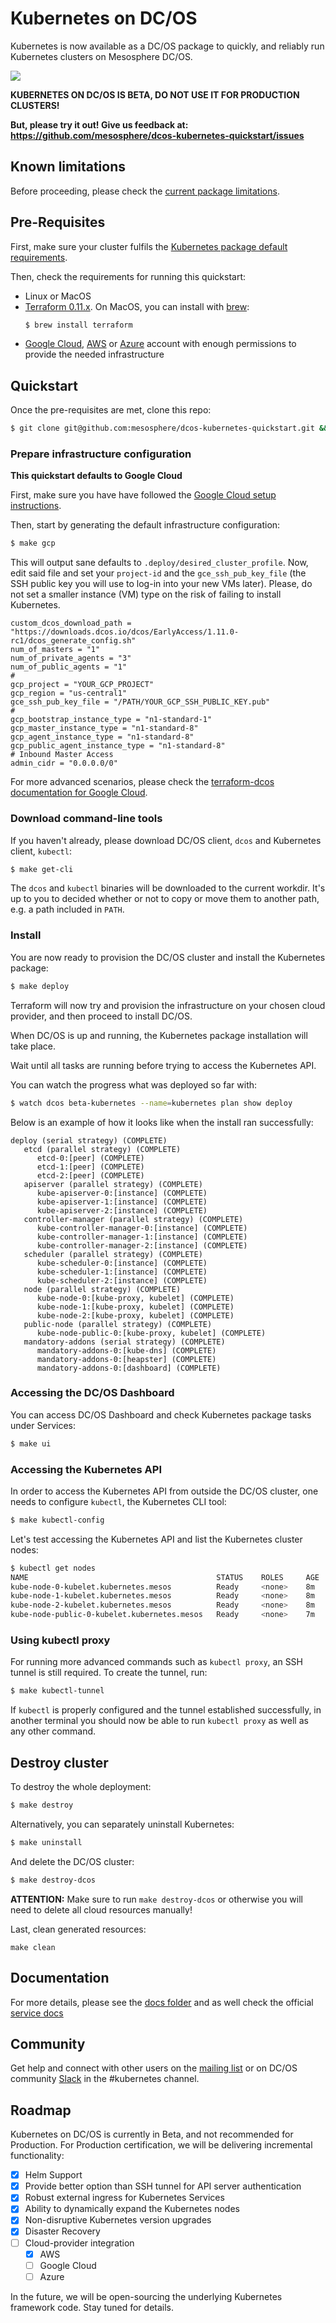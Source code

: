 # Kubernetes on DC/OS

Kubernetes is now available as a DC/OS package to quickly, and reliably run Kubernetes clusters on Mesosphere DC/OS.

![](docs/assets/ui-install.gif)

**KUBERNETES ON DC/OS IS BETA, DO NOT USE IT FOR PRODUCTION CLUSTERS!**

**But, please try it out! Give us feedback at:**
**https://github.com/mesosphere/dcos-kubernetes-quickstart/issues**

## Known limitations

Before proceeding, please check the [current package limitations](https://docs.mesosphere.com/service-docs/beta-kubernetes/0.6.0-1.9.1-beta/limitations/).

## Pre-Requisites

First, make sure your cluster fulfils the [Kubernetes package default requirements](https://docs.mesosphere.com/service-docs/beta-kubernetes/0.6.0-1.9.1-beta/install/#prerequisites/).

Then, check the requirements for running this quickstart:

* Linux or MacOS
* [Terraform 0.11.x](https://www.terraform.io/downloads.html). On MacOS, you can install with [brew](https://brew.sh/):
  ```bash
  $ brew install terraform
  ```
* [Google Cloud](docs/gcp.md), [AWS](docs/aws.md) or [Azure](docs/azure.md)
  account with enough permissions to provide the needed infrastructure

## Quickstart

Once the pre-requisites are met, clone this repo:

```bash
$ git clone git@github.com:mesosphere/dcos-kubernetes-quickstart.git && cd dcos-kubernetes-quickstart
```

### Prepare infrastructure configuration

**This quickstart defaults to Google Cloud**

First, make sure you have have followed the [Google Cloud setup instructions](docs/gcp.md).

Then, start by generating the default infrastructure configuration:

```bash
$ make gcp
```

This will output sane defaults to `.deploy/desired_cluster_profile`.
Now, edit said file and set your `project-id` and the `gce_ssh_pub_key_file`
(the SSH public key you will use to log-in into your new VMs later).
Please, do not set a smaller instance (VM) type on the risk of failing to
install Kubernetes.

```
custom_dcos_download_path = "https://downloads.dcos.io/dcos/EarlyAccess/1.11.0-rc1/dcos_generate_config.sh"
num_of_masters = "1"
num_of_private_agents = "3"
num_of_public_agents = "1"
#
gcp_project = "YOUR_GCP_PROJECT"
gcp_region = "us-central1"
gce_ssh_pub_key_file = "/PATH/YOUR_GCP_SSH_PUBLIC_KEY.pub"
#
gcp_bootstrap_instance_type = "n1-standard-1"
gcp_master_instance_type = "n1-standard-8"
gcp_agent_instance_type = "n1-standard-8"
gcp_public_agent_instance_type = "n1-standard-8"
# Inbound Master Access
admin_cidr = "0.0.0.0/0"
```

For more advanced scenarios, please check the [terraform-dcos documentation for Google Cloud](https://github.com/dcos/terraform-dcos/tree/master/gcp).

### Download command-line tools

If you haven't already, please download DC/OS client, `dcos` and Kubernetes
client, `kubectl`:

```bash
$ make get-cli
```

The `dcos` and `kubectl` binaries will be downloaded to the current workdir.
It's up to you to decided whether or not to copy or move them to another path,
e.g. a path included in `PATH`.

### Install

You are now ready to provision the DC/OS cluster and install the Kubernetes package:

```bash
$ make deploy
```

Terraform will now try and provision the infrastructure on your chosen cloud
provider, and then proceed to install DC/OS.

When DC/OS is up and running, the Kubernetes package installation will take place.

Wait until all tasks are running before trying to access the Kubernetes API.

You can watch the progress what was deployed so far with:

```bash
$ watch dcos beta-kubernetes --name=kubernetes plan show deploy
```

Below is an example of how it looks like when the install ran successfully:

```
deploy (serial strategy) (COMPLETE)
   etcd (parallel strategy) (COMPLETE)
      etcd-0:[peer] (COMPLETE)
      etcd-1:[peer] (COMPLETE)
      etcd-2:[peer] (COMPLETE)
   apiserver (parallel strategy) (COMPLETE)
      kube-apiserver-0:[instance] (COMPLETE)
      kube-apiserver-1:[instance] (COMPLETE)
      kube-apiserver-2:[instance] (COMPLETE)
   controller-manager (parallel strategy) (COMPLETE)
      kube-controller-manager-0:[instance] (COMPLETE)
      kube-controller-manager-1:[instance] (COMPLETE)
      kube-controller-manager-2:[instance] (COMPLETE)
   scheduler (parallel strategy) (COMPLETE)
      kube-scheduler-0:[instance] (COMPLETE)
      kube-scheduler-1:[instance] (COMPLETE)
      kube-scheduler-2:[instance] (COMPLETE)
   node (parallel strategy) (COMPLETE)
      kube-node-0:[kube-proxy, kubelet] (COMPLETE)
      kube-node-1:[kube-proxy, kubelet] (COMPLETE)
      kube-node-2:[kube-proxy, kubelet] (COMPLETE)
   public-node (parallel strategy) (COMPLETE)
      kube-node-public-0:[kube-proxy, kubelet] (COMPLETE)
   mandatory-addons (serial strategy) (COMPLETE)
      mandatory-addons-0:[kube-dns] (COMPLETE)
      mandatory-addons-0:[heapster] (COMPLETE)
      mandatory-addons-0:[dashboard] (COMPLETE)
```

### Accessing the DC/OS Dashboard

You can access DC/OS Dashboard and check Kubernetes package tasks under Services:

```bash
$ make ui
```

### Accessing the Kubernetes API

In order to access the Kubernetes API from outside the DC/OS cluster, one needs
to configure `kubectl`, the Kubernetes CLI tool:

```bash
$ make kubectl-config
```

Let's test accessing the Kubernetes API and list the Kubernetes cluster nodes:

```bash
$ kubectl get nodes
NAME                                          STATUS    ROLES     AGE       VERSION
kube-node-0-kubelet.kubernetes.mesos          Ready     <none>    8m        v1.9.1
kube-node-1-kubelet.kubernetes.mesos          Ready     <none>    8m        v1.9.1
kube-node-2-kubelet.kubernetes.mesos          Ready     <none>    8m        v1.9.1
kube-node-public-0-kubelet.kubernetes.mesos   Ready     <none>    7m        v1.9.1
```

### Using kubectl proxy

For running more advanced commands such as `kubectl proxy`, an SSH tunnel is still required.
To create the tunnel, run:

```bash
$ make kubectl-tunnel
```

If `kubectl` is properly configured and the tunnel established successfully, in another terminal you should now be able to run `kubectl proxy` as well as any other command.

## Destroy cluster

To destroy the whole deployment:

```bash
$ make destroy
```

Alternatively, you can separately uninstall Kubernetes:

```bash
$ make uninstall
```

And delete the DC/OS cluster:

```bash
$ make destroy-dcos
```

**ATTENTION:** Make sure to run `make destroy-dcos` or otherwise you will need to delete all cloud resources manually!

Last, clean generated resources:
```
make clean
```

## Documentation

For more details, please see the [docs folder](docs) and as well check the official [service docs](https://docs.mesosphere.com/service-docs/beta-kubernetes/0.6.0-1.9.1-beta)

## Community
Get help and connect with other users on the [mailing list](https://groups.google.com/a/dcos.io/forum/#!forum/kubernetes) or on DC/OS community [Slack](http://chat.dcos.io/) in the #kubernetes channel.

## Roadmap

Kubernetes on DC/OS is currently in Beta, and not recommended for Production.  For Production certification, we will be delivering incremental functionality:

- [x] Helm Support
- [x] Provide better option than SSH tunnel for API server authentication
- [x] Robust external ingress for Kubernetes Services
- [x] Ability to dynamically expand the Kubernetes nodes
- [x] Non-disruptive Kubernetes version upgrades
- [x] Disaster Recovery
- [ ] Cloud-provider integration
  - [x] AWS
  - [ ] Google Cloud
  - [ ] Azure

In the future, we will be open-sourcing the underlying Kubernetes framework code.  Stay tuned for details.

